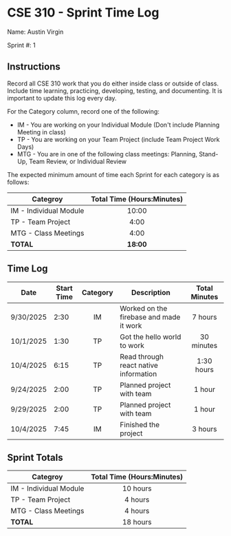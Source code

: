 # CSE 310 - Sprint Time Log

Name: Austin Virgin

Sprint #: 1

## Instructions

Record all CSE 310 work that you do either inside class or outside of class.  Include time learning, practicing, developing, testing, and documenting.  It is important to update this log every day.

For the Category column, record one of the following:
* IM - You are working on your Individual Module (Don't include Planning Meeting in class)
* TP - You are working on your Team Project (include Team Project Work Days)
* MTG - You are in one of the following class meetings: Planning, Stand-Up, Team Review, or Individual Review

The expected minimum amount of time each Sprint for each category is as follows:

|Categroy                       |Total Time (Hours:Minutes)|
|-------------------------------|:------------------------:|
|IM - Individual Module         |          10:00           |
|TP - Team Project              |           4:00           |
|MTG - Class Meetings           |           4:00           |
|**TOTAL**                      |        **18:00**         |

## Time Log

|Date      |Start Time|Category|Description                                 |Total Minutes|
|----------|----------|:------:|--------------------------------------------|:-----------:|
|9/30/2025 |   2:30   |   IM   |   Worked on the firebase and made it work  |   7 hours   |
|10/1/2025 |   1:30   |   TP   |   Got the hello world to work              |  30 minutes |
|10/4/2025 |   6:15   |   TP   |   Read through react native information    |  1:30 hours |
|9/24/2025 |   2:00   |   TP   |   Planned project with team                |    1 hour   |
|9/29/2025 |   2:00   |   TP   |   Planned project with team                |    1 hour   |
|10/4/2025 |   7:45   |   IM   | Finished the project                       |   3 hours   |


## Sprint Totals

|Categroy                       |Total Time (Hours:Minutes)|
|-------------------------------|:------------------------:|
|IM - Individual Module         |         10 hours         |
|TP - Team Project              |          4 hours         |
|MTG - Class Meetings           |          4 hours         |
|**TOTAL**                      |         18 hours         |
